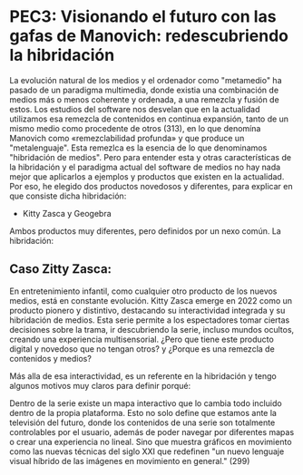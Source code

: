 # PEC3: Visionando el futuro con las gafas de Manovich: redescubriendo la hibridación

La evolución natural de los medios y el ordenador como "metamedio" ha pasado de un paradigma multimedia, donde existia una combinación de medios más o menos coherente y ordenada, a una remezcla y fusión de estos. Los estudios del software nos desvelan que en la actualidad utilizamos esa remezcla de contenidos en continua expansión, tanto de un mismo medio como procedente de otros (313), en lo  que denomína Manovich como «remezclabilidad profunda» y que produce un "metalenguaje". Esta remezlca es la esencia de lo que denominamos "hibridación de medios". Pero para entender esta y otras características de la hibridación y el paradigma actual del software de medios no hay nada mejor que aplicarlos a ejemplos y productos que existen en la actualidad. Por eso, he elegido dos productos novedosos y diferentes, para explicar en que consiste dicha hibridación:

- Kitty Zasca y Geogebra

Ambos productos muy diferentes, pero definidos por un nexo común. La hibridación:

## Caso Zitty Zasca:

En entretenimiento infantil, como cualquier otro producto de los nuevos medios, está en constante evolución. Kitty Zasca emerge en 2022 como un producto pionero y distintivo, destacando su interactividad integrada y su hibridación de medios. Esta serie permite a los espectadores tomar ciertas decisiones sobre la trama, ir descubriendo la serie, incluso mundos ocultos, creando una experiencia multisensorial. ¿Pero que tiene este producto digital y novedoso que no tengan otros? y ¿Porque es una remezcla de contenidos y medios?

Más alla de esa interactividad, es un referente en la hibridación y tengo algunos motivos muy claros para definir porqué:

Dentro de la serie existe un mapa interactivo que lo cambia todo incluido dentro de la propia plataforma. Esto no solo define que estamos ante la televisión del futuro, donde los contenidos de una serie son totalmente controlables por el usuario, además de poder navegar por diferentes mapas o crear una experiencia no lineal. Sino que muestra gráficos en movimiento como las nuevas técnicas del siglo XXI que redefinen "un nuevo lenguaje visual híbrido de las imágenes en movimiento en general." (299)
